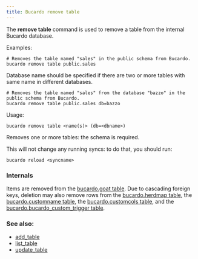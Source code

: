 ```yaml
---
title: Bucardo remove table
---
```


The **remove table** command is used to remove a table from the internal Bucardo database.

Examples:

    # Removes the table named "sales" in the public schema from Bucardo.
    bucardo remove table public.sales


Database name should be specified if there are two or more tables with same name in different databases.

    # Removes the table named "sales" from the database "bazzo" in the public schema from Bucardo.
    bucardo remove table public.sales db=bazzo

Usage:

    bucardo remove table <name(s)> (db=<dbname>)

Removes one or more tables: the schema is required.

This will not change any running syncs: to do that, you should run:

    bucardo reload <syncname>

### Internals

Items are removed from the [bucardo.goat table](/bucardo.goat_table "wikilink"). Due to cascading foreign keys, deletion may also remove rows from the [bucardo.herdmap table](/bucardo.herdmap_table "wikilink"), the [bucardo.customname table](/bucardo.customname_table "wikilink"), the [bucardo.customcols table](/bucardo.customcols_table "wikilink"), and the [bucardo.bucardo_custom_trigger table](/bucardo.bucardo_custom_trigger_table "wikilink").

### See also:

-   [add_table](/Bucardo/add_table "wikilink")
-   [list_table](/Bucardo/list_table "wikilink")
-   [update_table](/Bucardo/update_table "wikilink")
